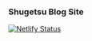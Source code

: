 ### Shugetsu Blog Site

[![Netlify Status](https://api.netlify.com/api/v1/badges/a94cdf67-b354-4fc8-a02d-3825a1fb01f5/deploy-status)](https://app.netlify.com/sites/blog0shugetsu/deploys)


